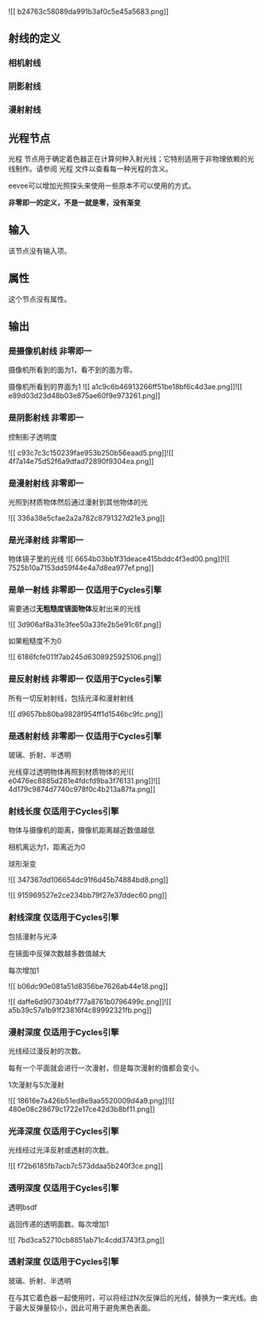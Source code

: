 ![[ b24763c58089da991b3af0c5e45a5683.png]]

## 射线的定义

### 相机射线

  

### 阴影射线

  

### 漫射射线

  

## 光程节点

光程 节点用于确定着色器正在计算何种入射光线；它特别适用于非物理依赖的光线制作。请参阅 光程 文件以查看每一种光程的含义。

eevee可以增加光照探头来使用一些原本不可以使用的方式。

**非零即一的定义，不是一就是零，没有渐变**

## 输入

该节点没有输入项。

## 属性

这个节点没有属性。

## 输出

### 是摄像机射线 非零即一

摄像机所看到的面为1，看不到的面为零。

摄像机所看到的界面为1
![[ a1c9c6b46913266ff51be18bf6c4d3ae.png]]![[ e89d03d23d48b03e875ae60f9e973261.png]]

### 是阴影射线 非零即一
控制影子透明度

![[ c93c7c3c150239fae953b250b56eaad5.png]]![[ 4f7a14e75d52f6a9dfad72890f9304ea.png]]

### 是漫射射线 非零即一
光照到材质物体然后通过漫射到其他物体的光

![[ 336a38e5cfae2a2a782c8791327d21e3.png]]

### 是光泽射线 非零即一

物体镜子里的光线
![[ 6654b03bb1f31deace415bddc4f3ed00.png]]![[ 7525b10a7153dd59f44e4a7d8ea977ef.png]]

### 是单一射线 非零即一 仅适用于Cycles引擎

需要通过**无粗糙度镜面物体**反射出来的光线

![[ 3d906af8a31e3fee50a33fe2b5e91c6f.png]]

如果粗糙度不为0

![[ 6186fcfe011f7ab245d6308925925106.png]]

### 是反射射线 非零即一 仅适用于Cycles引擎

所有一切反射射线，包括光泽和漫射射线

![[ d9657bb80ba9828f954ff1d1546bc9fc.png]]

### 是透射射线 非零即一 仅适用于Cycles引擎

玻璃、折射、半透明

光线穿过透明物体再照到材质物体的光![[ e0476ec8885d281e4fdcfd9ba3f76131.png]]![[ 4d179c9874d7740c978f0c4b213a87fa.png]]

### 射线长度 仅适用于Cycles引擎

物体与摄像机的距离，摄像机距离越近数值越低

相机离远为1，距离近为0

球形渐变

![[ 347367dd106654dc91f6d45b74884bd8.png]]

![[ 915969527e2ce234bb79f27e37ddec60.png]]

### 射线深度 仅适用于Cycles引擎

包括漫射与光泽

在镜面中反弹次数越多数值越大

每次增加1

![[ b06dc90e081a51d8356be7626ab44e18.png]]

![[ daffe6d907304bf777a8761b0796499c.png]]![[ a5b39c57a1b91f23816f4c89992321fb.png]]

### 漫射深度 仅适用于Cycles引擎

光线经过漫反射的次数。

每有一个平面就会进行一次漫射，但是每次漫射的值都会变小。

1次漫射与5次漫射

![[ 18616e7a426b51ed8e9aa5520009d4a9.png]]![[ 480e08c28679c1722e17ce42d3b8bf11.png]]

### 光泽深度 仅适用于Cycles引擎

光线经过光泽反射或透射的次数。

![[ f72b6185fb7acb7c573ddaa5b240f3ce.png]]

### 透明深度 仅适用于Cycles引擎

透明bsdf

返回传递的透明面数。每次增加1

![[ 7bd3ca52710cb8851ab71c4cdd3743f3.png]]

### 透射深度 仅适用于Cycles引擎

玻璃、折射、半透明

在与其它着色器一起使用时，可以将经过N次反弹后的光线，替换为一束光线。由于最大反弹量较小，因此可用于避免黑色表面。